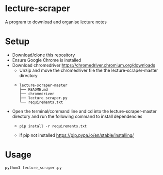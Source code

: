 # lecture-scraper
A program to download and organise lecture notes

# Setup
* Download/clone this repository
* Ensure Google Chrome is installed
* Download chromedriver https://chromedriver.chromium.org/downloads
    * Unzip and move the chromedriver file the the lecture-scraper-master directory 
    * ```
      lecture-scraper-master
      ├── README.md
      ├── chromedriver
      ├── lecture_scraper.py
      └── requirements.txt
      ```
* Open the terminal/command line and cd into the lecture-scraper-master directory and run the following command to install dependencies
    * ```
      pip install -r requirements.txt
      ```
    * if pip not installed https://pip.pypa.io/en/stable/installing/

# Usage
```
python3 lecture_scraper.py
```
